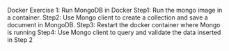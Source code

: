 Docker Exercise 1: Run MongoDB in Docker
Step1: Run the mongo image in a container.
Step2: Use Mongo client to create a collection and save a document in
MongoDB.
Step3: Restart the docker container where Mongo
is running
Step4: Use Mongo client to query and validate the data inserted in Step 2

